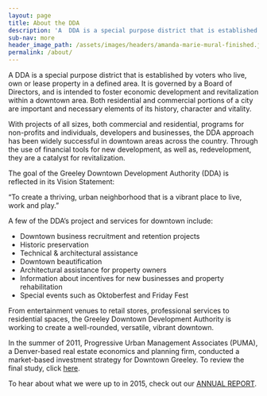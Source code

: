```yaml
---
layout: page
title: About the DDA
description: 'A  DDA is a special purpose district that is established by voters who live, own or lease property in a defined area. It is governed by a Board of Directors, and is intended to foster economic development and revitalization within a downtown area. Both residential and commercial portions of a city are important and necessary elements of its history, character and vitality.'
sub-nav: more
header_image_path: /assets/images/headers/amanda-marie-mural-finished.jpg
permalink: /about/
---
```



A DDA is a special purpose district that is established by voters who live, own or lease property in a defined area. It is governed by a Board of Directors, and is intended to foster economic development and revitalization within a downtown area. Both residential and commercial portions of a city are important and necessary elements of its history, character and vitality.

With projects of all sizes, both commercial and residential, programs for non-profits and individuals, developers and businesses, the DDA approach has been widely successful in downtown areas across the country. Through the use of financial tools for new development, as well as, redevelopment, they are a catalyst for revitalization.

The goal of the Greeley Downtown Development Authority (DDA) is reflected in its Vision Statement:

“To create a thriving, urban neighborhood that is a vibrant place to live, work and play.”

A few of the DDA’s project and services for downtown include:

* Downtown business recruitment and retention projects
* Historic preservation
* Technical & architectural assistance
* Downtown beautification
* Architectural assistance for property owners
* Information about incentives for new businesses and property rehabilitation
* Special events such as Oktoberfest and Friday Fest

From entertainment venues to retail stores, professional services to residential spaces, the Greeley Downtown Development Authority is working to create a well-rounded, versatile, vibrant downtown.

In the summer of 2011, Progressive Urban Management Associates (PUMA), a Denver-based real estate economics and planning firm, conducted a market-based investment strategy for Downtown Greeley. To review the final study, click [here](/assets/pdfs/greeley-dda-puma-report-2011.pdf).

To hear about what we were up to in 2015, check out our [ANNUAL REPORT](/assets/pdfs/2015annualreport.pdf).